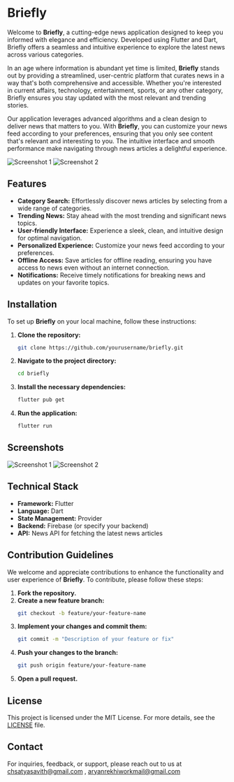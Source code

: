 # Briefly

Welcome to **Briefly**, a cutting-edge news application designed to keep you informed with elegance and efficiency. Developed using Flutter and Dart, Briefly offers a seamless and intuitive experience to explore the latest news across various categories.

In an age where information is abundant yet time is limited, **Briefly** stands out by providing a streamlined, user-centric platform that curates news in a way that's both comprehensive and accessible. Whether you're interested in current affairs, technology, entertainment, sports, or any other category, Briefly ensures you stay updated with the most relevant and trending stories.

Our application leverages advanced algorithms and a clean design to deliver news that matters to you. With **Briefly**, you can customize your news feed according to your preferences, ensuring that you only see content that's relevant and interesting to you. The intuitive interface and smooth performance make navigating through news articles a delightful experience.

![Screenshot 1](path_to_image_1.jpg)
![Screenshot 2](path_to_image_2.jpg)

## Features

- **Category Search:** Effortlessly discover news articles by selecting from a wide range of categories.
- **Trending News:** Stay ahead with the most trending and significant news topics.
- **User-friendly Interface:** Experience a sleek, clean, and intuitive design for optimal navigation.
- **Personalized Experience:** Customize your news feed according to your preferences.
- **Offline Access:** Save articles for offline reading, ensuring you have access to news even without an internet connection.
- **Notifications:** Receive timely notifications for breaking news and updates on your favorite topics.

## Installation

To set up **Briefly** on your local machine, follow these instructions:

1. **Clone the repository:**
    ```bash
    git clone https://github.com/yourusername/briefly.git
    ```

2. **Navigate to the project directory:**
    ```bash
    cd briefly
    ```

3. **Install the necessary dependencies:**
    ```bash
    flutter pub get
    ```

4. **Run the application:**
    ```bash
    flutter run
    ```

## Screenshots

![Screenshot 1](https://drive.google.com/file/d/1VpJkq5XZQSqQHZrrYMaSnb-Y5eX-6Fgf/view?usp=drive_link)
![Screenshot 2](https://drive.google.com/file/d/1RME362Us5mqdJ1RntZy0Fyl8kNuPx0EO/view?usp=drive_link)


## Technical Stack

- **Framework:** Flutter
- **Language:** Dart
- **State Management:** Provider
- **Backend:** Firebase (or specify your backend)
- **API:** News API for fetching the latest news articles

## Contribution Guidelines

We welcome and appreciate contributions to enhance the functionality and user experience of **Briefly**. To contribute, please follow these steps:

1. **Fork the repository.**
2. **Create a new feature branch:**
    ```bash
    git checkout -b feature/your-feature-name
    ```
3. **Implement your changes and commit them:**
    ```bash
    git commit -m "Description of your feature or fix"
    ```
4. **Push your changes to the branch:**
    ```bash
    git push origin feature/your-feature-name
    ```
5. **Open a pull request.**

## License

This project is licensed under the MIT License. For more details, see the [LICENSE](LICENSE) file.

## Contact

For inquiries, feedback, or support, please reach out to us at [chsatyasavith@gmail.com](mailto:chsatyasavith@gmail.com) , [aryanrekhiworkmail@gmail.com](mailto:aryanrekhiworkmail@gmail.com) 
